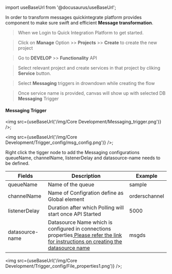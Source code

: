 import useBaseUrl from '@docusaurus/useBaseUrl';


In order to transform messages quickintegrate platform provides component to make sure swift and efficient **Message transformation**.

>When we Login to Quick Integration Platform to get started.

>Click on **Manage** Option >> **Projects** >> **Create** to create the new project

>Go to **DEVELOP** >> **Functionality** API

>Select relevant project and create services in that project
by cliking **Service** button.

>Select **Messaging** triggers in drowndown while creating the flow

>Once service name is provided, canvas will show up with selected DB **Messaging** Trigger


#### Messaging Trigger

<img src={useBaseUrl('/img/Core Development/Messaging_trigger.png')} />;

<img src={useBaseUrl('/img/Core Development/Trigger_config/msg_config.png')} />;

Right click the tigger node to add the Messaging configurations queueName, channelName, listenerDelay and datasource-name needs to be defined.

<table>
<thead>
<tr>
<th>Fields</th>
<th>Description</th>
<th>Example</th>
</tr>
</thead>
<tbody>
<tr>
<td>queueName</td>
<td>Name of the queue</td>
<td>sample</td>
</tr>
<tr>
<td>channelName</td>
<td>Name of Configration define as Global element</td>
<td>orderschannel</td>
</tr>
<tr>
<td>listenerDelay</td>
<td>Duration after which Polling will start once API Started</td>
<td>5000</td>
</tr>
<tr>
<td>datasource-name</td>
<td>Datasource Name which is configured in connections properties<a href="/Core Development/Property Config/Connection Properties/DataSource JMS"target="_blank"> Please refer the link for instructions on creating the datasource name</a></td>
<td>msgds</td>
</tr>
</tbody>
</table>

<img src={useBaseUrl('/img/Core Development/Trigger_config/File_properties1.png')} />;

